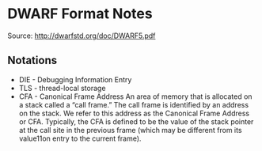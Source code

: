 # DWARF Format Notes
Source: http://dwarfstd.org/doc/DWARF5.pdf

## Notations
* DIE - Debugging Information Entry
* TLS - thread-local storage
* CFA -	Canonical Frame Address
	An area of memory that is allocated on a stack called a “call frame.” The call frame is identified by an address on the stack. We refer to this address as the Canonical Frame Address or CFA. Typically, the CFA is defined to be the value of the stack pointer at the call site in the previous frame (which may be different from its value11on entry to the current frame).

